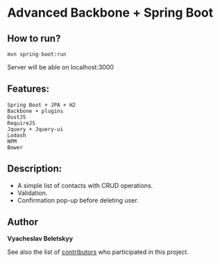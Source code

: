 # Advanced Backbone + Spring Boot

## How to run?
```
mvn spring-boot:run
```
Server will be able on localhost:3000

## Features:
    Spring Boot + JPA + H2
    Backbone + plugins
    DustJS
    RequireJS
    Jquery + Jquery-ui
    Lodash
    NPM
    Bower

## Description:

   - A simple list of contacts with CRUD operations.
   - Validation.
   - Confirmation pop-up before deleting user.
   
## Author

**Vyacheslav Beletskyy**

See also the list of [contributors](https://github.com/Beletskyy/Person/graphs/contributors) who participated in this project.
